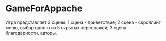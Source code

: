 # GameForAppache

Игра представляет 3 сцены.
1 сцена - приветствие;
2 сцена - скроллинг меню, выбор одного из 5 скрытых персонажей;
3 сцена - благодарности, авторы.
